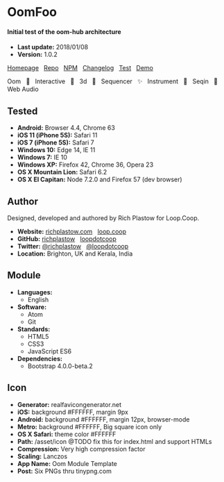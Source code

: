 # OomFoo

#### Initial test of the oom-hub architecture

+ __Last update:__  2018/01/08
+ __Version:__      1.0.2

[Homepage](http://oom-foo.loop.coop/) &nbsp;
[Repo](https://github.com/loopdotcoop/oom-foo) &nbsp;
[NPM](https://www.npmjs.com/package/oom-foo) &nbsp;
[Changelog](http://oom-foo.loop.coop/CHANGELOG) &nbsp;
[Test](http://oom-foo.loop.coop/support/test.html) &nbsp;
[Demo](http://oom-foo.loop.coop/support/demo.html)

Oom &nbsp;
🔅 &nbsp;
Interactive &nbsp;
🌟 &nbsp;
3d &nbsp;
🍍 &nbsp;
Sequencer &nbsp;
✨ &nbsp;
Instrument &nbsp;
🎉 &nbsp;
Seqin &nbsp;
🔸 &nbsp;
Web Audio &nbsp;




## Tested

+ __Android:__             Browser 4.4, Chrome 63
+ __iOS 11 (iPhone 5S):__  Safari 11
+ __iOS 7 (iPhone 5S):__   Safari 7
+ __Windows 10:__          Edge 14, IE 11
+ __Windows 7:__           IE 10
+ __Windows XP:__          Firefox 42, Chrome 36, Opera 23
+ __OS X Mountain Lion:__  Safari 6.2
+ __OS X El Capitan:__     Node 7.2.0 and Firefox 57 (dev browser)




## Author

Designed, developed and authored by Rich Plastow for Loop.Coop.

+ __Website:__
  [richplastow.com](https://richplastow.com/) &nbsp;
  [loop.coop](https://loop.coop/)
+ __GitHub:__
  [richplastow](https://github.com/richplastow) &nbsp;
  [loopdotcoop](https://github.com/loopdotcoop)
+ __Twitter:__
  [@richplastow](https://twitter.com/richplastow) &nbsp;
  [@loopdotcoop](https://twitter.com/loopdotcoop)
+ __Location:__
  Brighton, UK and Kerala, India




## Module

+ __Languages:__
  - English
+ __Software:__
  - Atom
  - Git
+ __Standards:__
  - HTML5
  - CSS3
  - JavaScript ES6
+ __Dependencies:__
  - Bootstrap 4.0.0-beta.2




## Icon

+ __Generator:__    realfavicongenerator.net
+ __iOS:__          background #FFFFFF, margin 9px
+ __Android:__      background #FFFFFF, margin 12px, browser-mode
+ __Metro:__        background #FFFFFF, Big square icon only
+ __OS X Safari:__  theme color #FFFFFF
+ __Path:__         /asset/icon @TODO fix this for index.html and support HTMLs
+ __Compression:__  Very high compression factor
+ __Scaling:__      Lanczos
+ __App Name:__     Oom Module Template
+ __Post:__         Six PNGs thru tinypng.com




